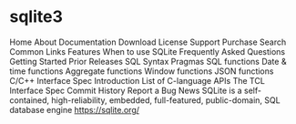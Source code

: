 # sqlite3
Home About Documentation Download License Support Purchase Search Common Links Features When to use SQLite Frequently Asked Questions Getting Started Prior Releases SQL Syntax Pragmas SQL functions Date &amp; time functions Aggregate functions Window functions JSON functions C/C++ Interface Spec Introduction List of C-language APIs The TCL Interface Spec Commit History Report a Bug News SQLite is a self-contained, high-reliability, embedded, full-featured, public-domain, SQL database engine https://sqlite.org/
